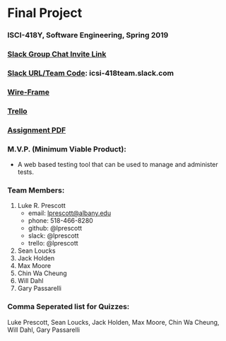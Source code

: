 # Final Project
### ISCI-418Y, Software Engineering, Spring 2019

### [Slack Group Chat Invite Link](https://join.slack.com/t/icsi-418team/shared_invite/enQtNTU4NjUxODQ4NTQ2LTM2MDMwY2ExM2U0YjU0ZjMzNzkzY2JlNGFiMTQ4YWJlMjBkM2JmNTMyZThlMWRkZmYxZjhhZTcxYWQ5M2E5Y2I)

### [Slack URL/Team Code](icsi-418team.slack.com): icsi-418team.slack.com

### [Wire-Frame](https://drive.google.com/file/d/1x-5YBpBQQn3sGen98tNRY536cOMy9JH7/view?usp=sharing)

### [Trello](https://trello.com/invite/b/pfH92DPN/355ce0c1f77e07fc7a083b350d3e0692/icsi-418-group-project)

### [Assignment PDF](https://github.com/lprescott/ICSI418-Group-Project/blob/master/Final%20Project%20for%20CSI%20418%20Spring%202019.pdf)

### M.V.P. (Minimum Viable Product):
  * A web based testing tool that can be used to manage and administer tests.
  
### Team Members:
1. Luke R. Prescott
    * email: lprescott@albany.edu
    * phone: 518-466-8280
    * github: @lprescott
    * slack: @lprescott
    * trello: @lprescott
2. Sean Loucks
3. Jack Holden
4. Max Moore
5. Chin Wa Cheung
6. Will Dahl
7. Gary Passarelli
    
### Comma Seperated list for Quizzes:
Luke Prescott, Sean Loucks, Jack Holden, Max Moore, Chin Wa Cheung, Will Dahl, Gary Passarelli
